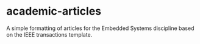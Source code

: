 # academic-articles
A simple formatting of articles for the Embedded Systems discipline based on the IEEE transactions template.
